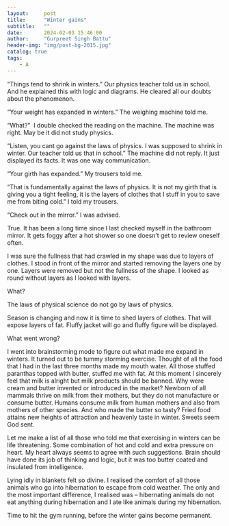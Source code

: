 ```yaml
---
layout:     post
title:      "Winter gains"
subtitle:   ""
date:       2024-02-03 15:46:00
author:     "Gurpreet Singh Battu"
header-img: "img/post-bg-2015.jpg"
catalog: true
tags:
    - A
---
```


“Things tend to shrink in winters.” Our physics teacher told us in school. And he explained this with logic and diagrams. He cleared all our doubts about the phenomenon.

“Your weight has expanded in winters.” The weighing machine told me.

“What?”  I double checked the reading on the machine. The machine was right. May be it did not study physics.

“Listen, you cant go against the laws of physics. I was supposed to shrink in winter. Our teacher told us that in school.” The machine did not reply. It just displayed its facts. It was one way communication.

“Your girth has expanded.” My trousers told me.

“That is fundamentally against the laws of physics. It is not my girth that is giving you a tight feeling, it is the layers of clothes that I stuff in you to save me from biting cold.” I told my trousers.

“Check out in the mirror.” I was advised.

True. It has been a long time since I last checked myself in the bathroom mirror. It gets foggy after a hot shower so one doesn’t get to review oneself often.

I was sure the fullness that had crawled in my shape was due to layers of clothes. I stood in front of the mirror and started removing the layers one by one. Layers were removed but not the fullness of the shape. I looked as round without layers as I looked with layers.

What?

The laws of physical science do not go by laws of physics.

Season is changing and now it is time to shed layers of clothes. That will expose layers of fat. Fluffy jacket will go and fluffy figure will be displayed.

What went wrong?

I went into brainstorming mode to figure out what made me expand in winters. It turned out to be tummy storming exercise. Thought of all the food that I had in the last three months made my mouth water. All those stuffed paranthas topped with butter, stuffed me with fat. At this moment I sincerely feel that milk is alright but milk products should be banned. Why were cream and butter invented or introduced in the market? Newborn of all mammals thrive on milk from their mothers, but they do not manufacture or consume butter. Humans consume milk from human mothers and also from mothers of other species. And who made the butter so tasty? Fried food attains new heights of attraction and heavenly taste in winter. Sweets seem God sent.

Let me make a list of all those who told me that exercising in winters can be life threatening. Some combination of hot and cold and extra pressure on heart. My heart always seems to agree with such suggestions. Brain should have done its job of thinking and logic, but it was too butter coated and insulated from intelligence.

Lying idly in blankets felt so divine. I realised the comfort of all those animals who go into hibernation to escape from cold weather. The only and the most important difference, I realised was – hibernating animals do not eat anything during hibernation and I ate like animals during my hibernation.

Time to hit the gym running, before the winter gains become permanent.
